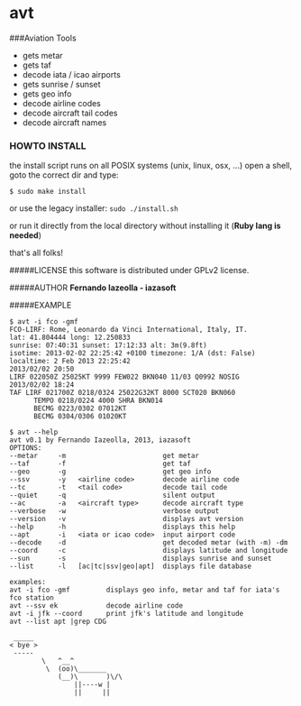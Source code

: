 avt
===

###Aviation Tools

* gets metar
* gets taf
* decode iata / icao airports
* gets sunrise / sunset
* gets geo info 
* decode airline codes
* decode aircraft tail codes
* decode aircraft names

### HOWTO INSTALL
the install script runs on all POSIX systems (unix, linux, osx, ...)
open a shell, goto the correct dir and type:

```
$ sudo make install
```

or use the legacy installer: `sudo ./install.sh`

or run it directly from the local directory without installing it (**Ruby lang is needed**)

that's all folks!

#####LICENSE
this software is distributed under GPLv2 license.

#####AUTHOR
**Fernando Iazeolla - iazasoft**

#####EXAMPLE

```
$ avt -i fco -gmf
FCO-LIRF: Rome, Leonardo da Vinci International, Italy, IT.
lat: 41.804444 long: 12.250833
sunrise: 07:40:31 sunset: 17:12:33 alt: 3m(9.8ft)
isotime: 2013-02-02 22:25:42 +0100 timezone: 1/A (dst: False)
localtime: 2 Feb 2013 22:25:42
2013/02/02 20:50
LIRF 022050Z 25025KT 9999 FEW022 BKN040 11/03 Q0992 NOSIG
2013/02/02 18:24
TAF LIRF 021700Z 0218/0324 25022G32KT 8000 SCT020 BKN060 
      TEMPO 0218/0224 4000 SHRA BKN014 
      BECMG 0223/0302 07012KT 
      BECMG 0304/0306 01020KT

```

```
$ avt --help
avt v0.1 by Fernando Iazeolla, 2013, iazasoft
OPTIONS:
--metar     -m                        get metar
--taf       -f                        get taf
--geo       -g                        get geo info
--ssv       -y   <airline code>       decode airline code
--tc        -t   <tail code>          decode tail code
--quiet     -q                        silent output
--ac        -a   <aircraft type>      decode aircraft type
--verbose   -w                        verbose output
--version   -v                        displays avt version
--help      -h                        displays this help
--apt       -i   <iata or icao code>  input airport code
--decode    -d                        get decoded metar (with -m) -dm
--coord     -c                        displays latitude and longitude
--sun       -s                        displays sunrise and sunset
--list      -l   [ac|tc|ssv|geo|apt]  displays file database
  
examples: 
avt -i fco -gmf         displays geo info, metar and taf for iata's fco station
avt --ssv ek            decode airline code
avt -i jfk --coord      print jfk's latitude and longitude
avt --list apt |grep CDG
```

```
 _____
< bye >
 -----
        \   ^__^
         \  (oo)\_______
            (__)\       )\/\
                ||----w |
                ||     ||
```
